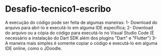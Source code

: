 # Desafio-tecnico1-escribo
A execução do código pode ser feita de algumas maneiras:
1- Download do arquivo para abrí-lo e executá-lo em alguma IDE específica;
2- Download do arquivo ou a cópia do código para executá-lo no Visual Studio Code (É necessário a instalação do Dart SDK além dos plugins "Dart" e "Flutter")
3- A maneira mais simples é somente copiar o código e executá-lo em alguma IDE online, como o JDoodle.
